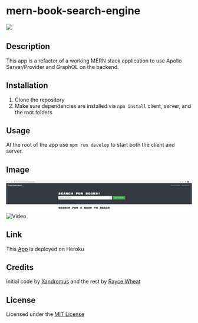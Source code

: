# mern-book-search-engine

![](https://img.shields.io/badge/license-MIT-blue)

## Description
This app is a refactor of a working MERN stack application to use Apollo Server/Provider and GraphQL on the backend. 

## Installation
1. Clone the repository
2. Make sure dependencies are installed via `npm install` client, server, and the root folders

## Usage
At the root of the app use `npm run develop` to start both the client and server.

## Image
![Image](https://raw.githubusercontent.com/RayceWheat/mern-book-search-engine/main/demo-video/deployed-image.jpg)
![Video](https://drive.google.com/file/d/10Arr5arO1nKksjg84g2eu-epvWx5VdYw/view?usp=sharing)

## Link 
This [App](https://mern-book-serach-engine.herokuapp.com/) is deployed on Heroku

## Credits 
Initial code by [Xandromus](https://github.com/Xandromus) and the rest by [Rayce Wheat](https://github.com/RayceWheat)

## License 
Licensed under the [MIT License](LICENSE)